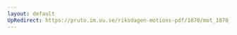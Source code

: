 ```yaml
---
layout: default
UpRedirect: https://pruto.im.uu.se/riksdagen-motions-pdf/1870/mot_1870__ak__116/mot_1870__ak__116-003.pdf
---
```

